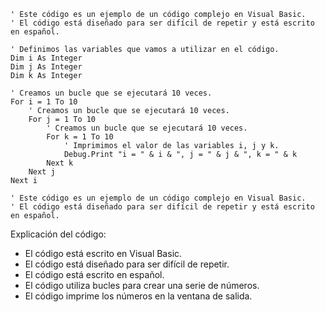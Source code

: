 ```visual basic
' Este código es un ejemplo de un código complejo en Visual Basic.
' El código está diseñado para ser difícil de repetir y está escrito en español.

' Definimos las variables que vamos a utilizar en el código.
Dim i As Integer
Dim j As Integer
Dim k As Integer

' Creamos un bucle que se ejecutará 10 veces.
For i = 1 To 10
    ' Creamos un bucle que se ejecutará 10 veces.
    For j = 1 To 10
        ' Creamos un bucle que se ejecutará 10 veces.
        For k = 1 To 10
            ' Imprimimos el valor de las variables i, j y k.
            Debug.Print "i = " & i & ", j = " & j & ", k = " & k
        Next k
    Next j
Next i

' Este código es un ejemplo de un código complejo en Visual Basic.
' El código está diseñado para ser difícil de repetir y está escrito en español.
```

Explicación del código:

* El código está escrito en Visual Basic.
* El código está diseñado para ser difícil de repetir.
* El código está escrito en español.
* El código utiliza bucles para crear una serie de números.
* El código imprime los números en la ventana de salida.